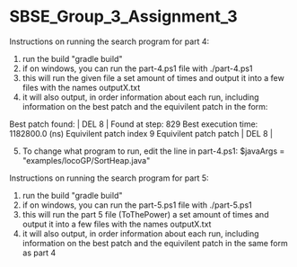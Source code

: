 # SBSE_Group_3_Assignment_3

Instructions on running the search program for part 4:

1. run the build "gradle build"
2. if on windows, you can run the part-4.ps1 file with ./part-4.ps1
3. this will run the given file a set amount of times and output it into a few files with the names outputX.txt
4. it will also output, in order information about each run, including information on the best patch and the equivilent patch in the form:

Best patch found: | DEL 8 |
Found at step: 829
Best execution time: 1182800.0 (ns) 
Equivilent patch index 9
Equivilent patch patch | DEL 8 |

5. To change what program to run, edit the line in part-4.ps1: $javaArgs = "examples/locoGP/SortHeap.java"


Instructions on running the search program for part 5:

1. run the build "gradle build"
2. if on windows, you can run the part-5.ps1 file with ./part-5.ps1
3. this will run the part 5 file (ToThePower) a set amount of times and output it into a few files with the names outputX.txt
4. it will also output, in order information about each run, including information on the best patch and the equivilent patch in the same form as part 4
